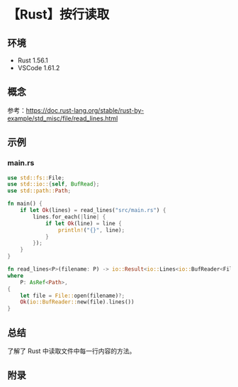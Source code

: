 # 【Rust】按行读取

## 环境

- Rust 1.56.1
- VSCode 1.61.2

## 概念

参考：<https://doc.rust-lang.org/stable/rust-by-example/std_misc/file/read_lines.html>  

## 示例

### main.rs

```rust
use std::fs::File;
use std::io::{self, BufRead};
use std::path::Path;

fn main() {
    if let Ok(lines) = read_lines("src/main.rs") {
        lines.for_each(|line| {
            if let Ok(line) = line {
                println!("{}", line);
            }
        });
    }
}

fn read_lines<P>(filename: P) -> io::Result<io::Lines<io::BufReader<File>>>
where
    P: AsRef<Path>,
{
    let file = File::open(filename)?;
    Ok(io::BufReader::new(file).lines())
}
```

## 总结

了解了 Rust 中读取文件中每一行内容的方法。

## 附录

